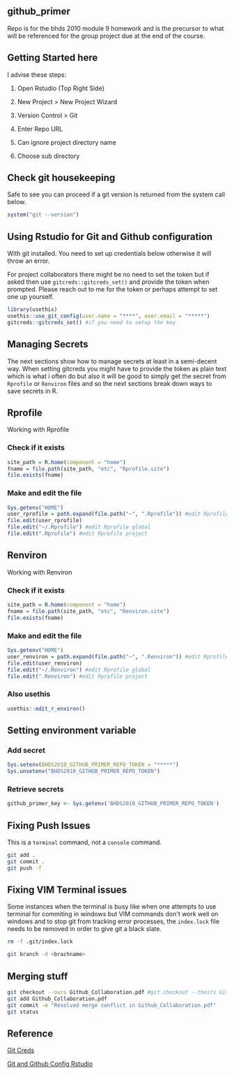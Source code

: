 ## github_primer

Repo is for the bhds 2010 module 9 homework and is the precursor to what will be referenced for the group project due at the end of the course.

## Getting Started here

I advise these steps:

1. Open Rstudio (Top Right Side)

2. New Project > New Project Wizard

3. Version Control > Git

4. Enter Repo URL

5. Can ignore project directory name

6. Choose sub directory

## Check git housekeeping

Safe to see you can proceed if a git version is returned from the system call below.

```r
system("git --version")
```

## Using Rstudio for Git and Github configuration

With git installed. You need to set up credentials below otherwise it will throw an error.

For project collaborators there might be no need to set the token but if asked then use `gitcreds::gitcreds_set()` and provide the token when prompted. Please reach out to me for the token or perhaps attempt to set one up yourself.

```r
library(usethis)
usethis::use_git_config(user.name = "****", user.email = "*****")
gitcreds::gitcreds_set() #if you need to setup the key
```

## Managing Secrets

The next sections show how to manage secrets at least in a semi-decent way. When setting gitcreds you might have to provide the token as plain text which is what i often do but also it will be good to simply get the secret from `Rprofile` or `Renviron` files and so the next sections break down ways to save secrets in R.

## Rprofile

Working with Rprofile

### Check if it exists

```r
site_path = R.home(component = "home")
fname = file.path(site_path, "etc", "Rprofile.site")
file.exists(fname)
```
### Make and edit the file

```r
Sys.getenv("HOME")
user_rprofile = path.expand(file.path("~", ".Rprofile")) #edit Rprofile global
file.edit(user_rprofile)
file.edit("~/.Rprofile") #edit Rprofile global
file.edit(".Rprofile") #edit Rprofile project
```

## Renviron

Working with Renviron

### Check if it exists

```r
site_path = R.home(component = "home")
fname = file.path(site_path, "etc", "Renviron.site")
file.exists(fname)
```
### Make and edit the file

```r
Sys.getenv("HOME")
user_renviron = path.expand(file.path("~", ".Renviron")) #edit Rprofile global
file.edit(user_renviron)
file.edit("~/.Renviron") #edit Rprofile global
file.edit(".Renviron") #edit Rprofile project
```

### Also usethis

```r
usethis::edit_r_environ()
```

## Setting environment variable

### Add secret

```r
Sys.setenv(BHDS2010_GITHUB_PRIMER_REPO_TOKEN = "*****")
Sys.unsetenv("BHDS2010_GITHUB_PRIMER_REPO_TOKEN")
```

### Retrieve secrets

```r
github_primer_key <- Sys.getenv('BHDS2010_GITHUB_PRIMER_REPO_TOKEN')
```

## Fixing Push Issues

This is a `terminal` command, not a `console` command.

```bash
git add .
git commit .
git push -f
```

## Fixing VIM Terminal issues

Some instances when the terminal is busy like when one attempts to use terminal for commiting in windows but VIM commands don't work well on windows and to stop git from tracking error processes, the `index.lock` file needs to be removed in order to give git a black slate.

```bash
rm -f .git/index.lock
```

```bash
git branch -d <brachname>
```

## Merging stuff

```bash
git checkout --ours Github_Collaboration.pdf #git checkout --theirs Github_Collaboration.pdf
git add Github_Collaboration.pdf
git commit -m "Resolved merge conflict in Github_Collaboration.pdf"
git status
```

## Reference

[Git Creds](https://gitcreds.r-lib.org/reference/gitcreds_get.html)

[Git and Github Config Rstudio](https://github.com/AlphaPrime7/git_config_linux/blob/master/gitR.Rmd)


